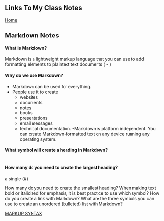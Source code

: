 ## Links To My Class Notes
[Home](https://edgarsvalkovskis.github.io/readme)

## Markdown Notes

#### What is Markdown?
Markdown is a lightweight markup language that you can use to add formatting elements to plaintext text documents
( - )

#### Why do we use Markdown?
- Markdown can be used for everything.
- People use it to create
     - websites
     - documents
     - notes
     - books
     - presentations
     - email messages
     - technical documentation.
-Markdown is platform independent. You can create Markdown-formatted text on any device running any operating system.

#### What symbol will create a heading in Markdown?

#

#### How many do you need to create the largest heading?

a single (#)

How many do you need to create the smallest heading?
When making text bold or italicized for emphasis, it is best practice to use which symbol?
How do you create a link with Markdown?
What are the three symbols you can use to create an unordered (bulleted) list with Markdown?

[MARKUP SYNTAX](https://www.markdownguide.org/basic-syntax/)

